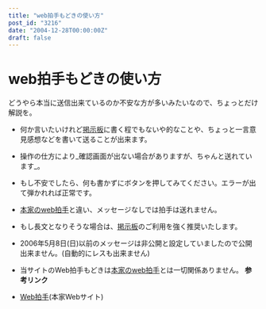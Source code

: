 ```yaml
---
title: "web拍手もどきの使い方"
post_id: "3216"
date: "2004-12-28T00:00:00Z"
draft: false
---
```


# web拍手もどきの使い方

どうやら本当に送信出来ているのか不安な方が多いみたいなので、ちょっとだけ解説を。 

  * 何か言いたいけれど[掲示板](https://twitter.com/danmaq)に書く程でもないや的なことや、ちょっと一言意見感想などを書いて送ることが出来ます。
  * 操作の仕方により_確認画面が出ない場合がありますが、ちゃんと送れています_。
  * もし不安でしたら、何も書かずにボタンを押してみてください。エラーが出て弾かれれば正常です。
  * [本家のweb拍手](http://www.webclap.com/)と違い、メッセージなしでは拍手は送れません。
  * もし長文となりそうな場合は、[掲示板](https://twitter.com/danmaq)のご利用を強く推奨いたします。
  * 2006年5月8日(日)以前のメッセージは非公開と設定していましたので公開出来ません。(自動的にレスも出来ません)
  * 当サイトのWeb拍手もどきは[本家のweb拍手](http://www.webclap.com/)とは一切関係ありません。
**参考リンク**

  * [Web拍手](http://www.webclap.com/)(本家Webサイト)
